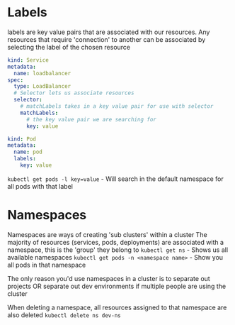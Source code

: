 # Labels

labels are key value pairs that are associated with our resources. 
Any resources that require 'connection' to another can be associated by selecting the label of the chosen resource 

```yaml
kind: Service
metadata: 
  name: loadbalancer
spec:
  type: LoadBalancer
  # Selector lets us associate resources
  selector: 
    # matchLabels takes in a key value pair for use with selector
    matchLabels:
      # the key value pair we are searching for 
      key: value

kind: Pod
metadata:
  name: pod
  labels:
    key: value
```

`kubectl get pods -l key=value` - Will search in the default namespace for all pods with that label 

# Namespaces 
Namespaces are ways of creating 'sub clusters' within a cluster
The majority of resources (services, pods, deployments) are associated with a namespace, this is the 'group' they belong to
`kubectl get ns` - Shows us all available namespaces
`kubectl get pods -n <namespace name>` - Show you all pods in that namespace

The only reason you'd use namespaces in a cluster is to separate out projects OR separate out dev environments if multiple people are using the cluster 

When deleting a namespace, all resources assigned to that namespace are also deleted 
`kubectl delete ns dev-ns`